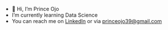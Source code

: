 - 👋 Hi, I’m Prince Ojo
- I’m currently learning Data Science
- You can reach me on [LinkedIn](https://www.linkedin.com/in/prince-ojo-54542213a?lipi=urn%3Ali%3Apage%3Ad_flagship3_profile_view_base_contact_details%3B%2BuWbSkEzRfG87R00lW2ZmQ%3D%3D) or via princeojo39@gmail.com

<!---
PrinceOjo/PrinceOjo is a ✨ special ✨ repository because its `README.md` (this file) appears on your GitHub profile.
You can click the Preview link to take a look at your changes.
--->

